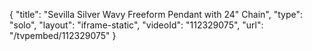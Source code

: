{
    "title": "Sevilla Silver Wavy Freeform Pendant with 24\" Chain",
    "type": "solo",
    "layout": "iframe-static",
    "videoId": "112329075",
    "url": "\/tvpembed\/112329075"
}